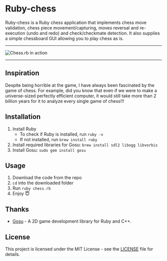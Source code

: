 # Ruby-chess
Ruby-chess is a Ruby chess application that implements chess move validation, chess piece movement/capturing, moves reversal and re-execution (undo and redo) and check/checkmate detection. It also supplies a simple chessboard GUI allowing you to play chess as is. 
***
![Chess.rb in action](chess.gif)
***
## Inspiration
Despite being horrible at the game, I have always been fascinated by the game of chess. For example, did you know that even if we were to make a universe-sized perfectly efficient computer, it would still take more than 2 billion years for it to analyze every single game of chess!!!
## Installation
1. Install Ruby 
    - To check if Ruby is installed, run `ruby -v`
    - If not installed, run `brew install ruby`
2. Install required libraries for Gosu: `brew install sdl2 libogg libvorbis`
3. Install Gosu: `sudo gem install gosu`
## Usage
1. Download the code from the repo
2. `cd` into the downloaded folder
3. Run `ruby chess.rb`
4. Enjoy 😇
## Thanks
- [Gosu](https://github.com/gosu/gosu) - A 2D game development library for Ruby and C++.
## License
This project is licensed under the MIT License - see the [LICENSE](./LICENSE) file for details.
